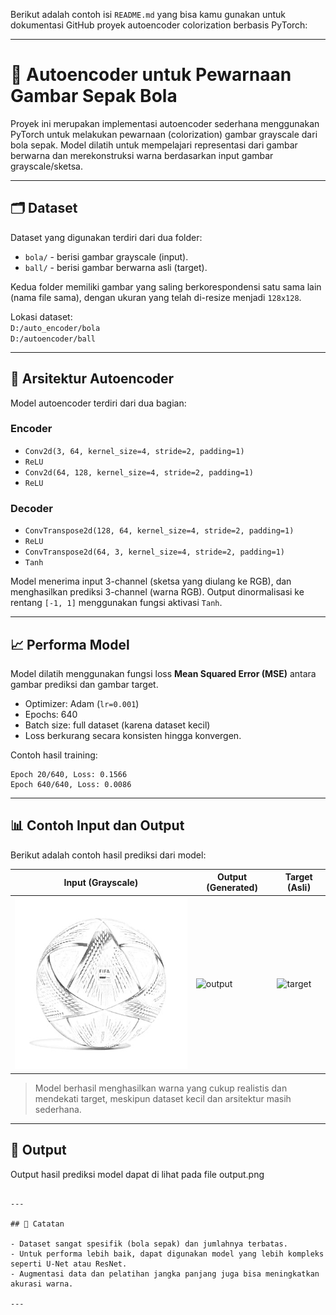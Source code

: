 Berikut adalah contoh isi `README.md` yang bisa kamu gunakan untuk dokumentasi GitHub proyek autoencoder colorization berbasis PyTorch:

---

# 🎨 Autoencoder untuk Pewarnaan Gambar Sepak Bola

Proyek ini merupakan implementasi autoencoder sederhana menggunakan PyTorch untuk melakukan pewarnaan (colorization) gambar grayscale dari bola sepak. Model dilatih untuk mempelajari representasi dari gambar berwarna dan merekonstruksi warna berdasarkan input gambar grayscale/sketsa.

---

## 🗂️ Dataset

Dataset yang digunakan terdiri dari dua folder:

- `bola/` - berisi gambar grayscale (input).
- `ball/` - berisi gambar berwarna asli (target).

Kedua folder memiliki gambar yang saling berkorespondensi satu sama lain (nama file sama), dengan ukuran yang telah di-resize menjadi `128x128`.

Lokasi dataset:  
`D:/auto_encoder/bola`  
`D:/autoencoder/ball`

---

## 🧠 Arsitektur Autoencoder

Model autoencoder terdiri dari dua bagian:

### Encoder
- `Conv2d(3, 64, kernel_size=4, stride=2, padding=1)`
- `ReLU`
- `Conv2d(64, 128, kernel_size=4, stride=2, padding=1)`
- `ReLU`

### Decoder
- `ConvTranspose2d(128, 64, kernel_size=4, stride=2, padding=1)`
- `ReLU`
- `ConvTranspose2d(64, 3, kernel_size=4, stride=2, padding=1)`
- `Tanh`

Model menerima input 3-channel (sketsa yang diulang ke RGB), dan menghasilkan prediksi 3-channel (warna RGB). Output dinormalisasi ke rentang `[-1, 1]` menggunakan fungsi aktivasi `Tanh`.

---

## 📈 Performa Model

Model dilatih menggunakan fungsi loss **Mean Squared Error (MSE)** antara gambar prediksi dan gambar target.

- Optimizer: Adam (`lr=0.001`)
- Epochs: 640
- Batch size: full dataset (karena dataset kecil)
- Loss berkurang secara konsisten hingga konvergen.

Contoh hasil training:
```
Epoch 20/640, Loss: 0.1566
Epoch 640/640, Loss: 0.0086
```

---

## 📊 Contoh Input dan Output

Berikut adalah contoh hasil prediksi dari model:

| Input (Grayscale) | Output (Generated) | Target (Asli) |
|-------------------|---------------------|----------------|
| ![input](bola/1.jpg) | ![output](ball/output_1.png) | ![target](output_images/target_1.png) |

> Model berhasil menghasilkan warna yang cukup realistis dan mendekati target, meskipun dataset kecil dan arsitektur masih sederhana.

---


## 📁 Output

Output hasil prediksi model dapat di lihat pada file output.png
```

---

## 📌 Catatan

- Dataset sangat spesifik (bola sepak) dan jumlahnya terbatas.
- Untuk performa lebih baik, dapat digunakan model yang lebih kompleks seperti U-Net atau ResNet.
- Augmentasi data dan pelatihan jangka panjang juga bisa meningkatkan akurasi warna.

---

